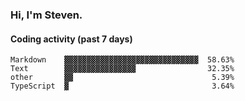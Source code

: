 ### Hi, I'm Steven.

#### Coding activity (past 7 days)
```
Markdown    ▓▓▓▓▓▓▓▓▓▓▓▓▓▓▓▓▓▓▓▓▓▓▓▓▓▓▓▓▓▓  58.63%
Text        ▓▓▓▓▓▓▓▓▓▓▓▓▓▓▓▓                32.35%
other       ▓▓                               5.39%
TypeScript  ▓                                3.64%
```

